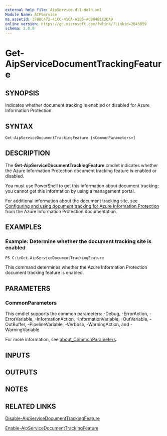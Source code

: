 ```yaml
---
external help file: AipService.dll-Help.xml
Module Name: AIPService
ms.assetid: 3F0BC472-41CC-41CA-A1B5-ACB84B1C2DA9
online version: https://go.microsoft.com/fwlink/?linkid=2045059
schema: 2.0.0
---
```


# Get-AipServiceDocumentTrackingFeature

## SYNOPSIS
Indicates whether document tracking is enabled or disabled for Azure Information Protection.

## SYNTAX

```
Get-AipServiceDocumentTrackingFeature [<CommonParameters>]
```

## DESCRIPTION
The **Get-AipServiceDocumentTrackingFeature** cmdlet indicates whether the Azure Information Protection document tracking feature is enabled or disabled.

You must use PowerShell to get this information about document tracking; you cannot get this information by using a management portal.

For additional information about the document tracking site, see [Configuring and using document tracking for Azure Information Protection](/information-protection/rms-client/client-admin-guide-document-tracking) from the Azure Information Protection documentation.

## EXAMPLES

### Example: Determine whether the document tracking site is enabled
```
PS C:\>Get-AipServiceDocumentTrackingFeature
```

This command determines whether the Azure Information Protection document tracking feature is enabled.

## PARAMETERS

### CommonParameters
This cmdlet supports the common parameters: -Debug, -ErrorAction, -ErrorVariable, -InformationAction, -InformationVariable, -OutVariable, -OutBuffer, -PipelineVariable, -Verbose, -WarningAction, and -WarningVariable. 

For more information, see [about_CommonParameters](/powershell/module/microsoft.powershell.core/about/about_commonparameters).

## INPUTS

## OUTPUTS

## NOTES

## RELATED LINKS

[Disable-AipServiceDocumentTrackingFeature](./Disable-AipServiceDocumentTrackingFeature.md)

[Enable-AipServiceDocumentTrackingFeature](./Enable-AipServiceDocumentTrackingFeature.md)